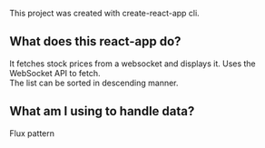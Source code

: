 This project was created with create-react-app cli.

## What does this react-app do?
It fetches stock prices from a websocket and displays it. Uses the WebSocket API to fetch.<br />
The list can be sorted in descending manner.

## What am I using to handle data?
Flux pattern

